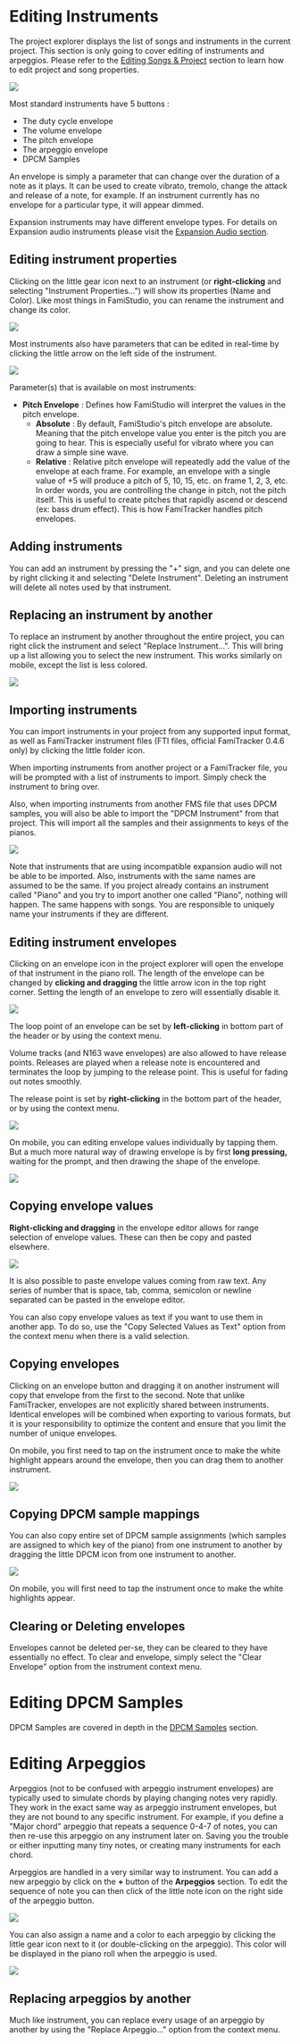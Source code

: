 # Editing Instruments

The project explorer displays the list of songs and instruments in the current project. This section is only going to cover editing of instruments and arpeggios. Please refer to the [Editing Songs & Project](song.md) section to learn how to edit project and song properties.

![](images/ProjectExplorer.png#center)

Most standard instruments have 5 buttons :

* The duty cycle envelope
* The volume envelope
* The pitch envelope
* The arpeggio envelope
* DPCM Samples

An envelope is simply a parameter that can change over the duration of a note as it plays. It can be used to create vibrato, tremolo, change the attack and release of a note, for example. If an instrument currently has no envelope for a particular type, it will appear dimmed.

Expansion instruments may have different envelope types. For details on Expansion audio instruments please visit the [Expansion Audio section](expansion.md).

## Editing instrument properties

Clicking on the little gear icon next to an instrument (or **right-clicking** and selecting "Instrument Properties...") will show its properties (Name and Color). Like most things in FamiStudio, you can rename the instrument and change its color. 

![](images/EditInstrument.png#center)

Most instruments also have parameters that can be edited in real-time by clicking the little arrow on the left side of the instrument. 

![](images/EditInstrument2.png#center)

Parameter(s) that is available on most instruments:

* **Pitch Envelope** : Defines how FamiStudio will interpret the values in the pitch envelope.
    * **Absolute** : By default, FamiStudio's pitch envelope are absolute. Meaning that the pitch envelope value you enter is the pitch you are going to hear. This is especially useful for vibrato where you can draw a simple sine wave.
    * **Relative** : Relative pitch envelope will repeatedly add the value of the envelope at each frame. For example, an envelope with a single value of +5 will produce a pitch of 5, 10, 15, etc. on frame 1, 2, 3, etc. In order words, you are controlling the change in pitch, not the pitch itself. This is useful to create pitches that rapidly ascend or descend (ex: bass drum effect). This is how FamiTracker handles pitch envelopes.
     
## Adding instruments

You can add an instrument by pressing the "+" sign, and you can delete one by right clicking it and selecting "Delete Instrument". Deleting an instrument will delete all notes used by that instrument.

## Replacing an instrument by another

To replace an instrument by another throughout the entire project, you can right click the instrument and select "Replace Instrument...". This will bring up a list allowing you to select the new instrument. This works similarly on mobile, except the list is less colored.

![](images/ReplaceInstrument2.png#center)

## Importing instruments

You can import instruments in your project from any supported input format, as well as FamiTracker instrument files (FTI files, official FamiTracker 0.4.6 only) by clicking the little folder icon. 

When importing instruments from another project or a FamiTracker file, you will be prompted with a list of instruments to import. Simply check the instrument to bring over.

Also, when importing instruments from another FMS file that uses DPCM samples, you will also be able to import the "DPCM Instrument" from that project. This will import all the samples and their assignments to keys of the pianos.

![](images/ImportInstruments.png#center)

Note that instruments that are using incompatible expansion audio will not be able to be imported. Also, instruments with the same names are assumed to be the same. If you project already contains an instrument called "Piano" and you try to import another one called "Piano", nothing will happen. The same happens with songs. You are responsible to uniquely name your instruments if they are different.

## Editing instrument envelopes

Clicking on an envelope icon in the project explorer will open the envelope of that instrument in the piano roll. The length of the envelope can be changed by **clicking and dragging** the little arrow icon in the top right corner. Setting the length of an envelope to zero will essentially disable it.

![](images/EditEnvelope.png#center)

The loop point of an envelope can be set by **left-clicking** in bottom part of the header or by using the context menu. 

Volume tracks (and N163 wave envelopes) are also allowed to have release points. Releases are played when a release note is encountered and terminates the loop by jumping to the release point. This is useful for fading out notes smoothly. 

The release point is set by **right-clicking** in the bottom part of the header, or by using the context menu.

![](images/EditEnvelopeRelease.png#center)

On mobile, you can editing envelope values individually by tapping them. But a much more natural way of drawing envelope is by first **long pressing,** waiting for the prompt, and then drawing the shape of the envelope. 

![](images/MobileDrawEnvelope.gif#center)

## Copying envelope values

**Right-clicking and dragging** in the envelope editor allows for range selection of envelope values. These can then be copy and pasted elsewhere.

![](images/CopyEnvelopeValues.png#center)

It is also possible to paste envelope values coming from raw text. Any series of number that is space, tab, comma, semicolon or newline separated can be pasted in the envelope editor. 

You can also copy envelope values as text if you want to use them in another app. To do so, use the "Copy Selected Values as Text" option from the context menu when there is a valid selection.

## Copying envelopes

Clicking on an envelope button and dragging it on another instrument will copy that envelope from the first to the second. Note that unlike FamiTracker, envelopes are not explicitly shared between instruments. Identical envelopes will be combined when exporting to various formats, but it is your responsibility to optimize the content and ensure that you limit the number of unique envelopes.

On mobile, you first need to tap on the instrument once to make the white highlight appears around the envelope, then you can drag them to another instrument.

![](images/CopyEnvelopes.gif#center)

## Copying DPCM sample mappings

You can also copy entire set of DPCM sample assignments (which samples are assigned to which key of the piano) from one instrument to another by dragging the little DPCM icon from one instrument to another.

![](images/CopySampleMappings.gif#center)

On mobile, you will first need to tap the instrument once to make the white highlights appear.

## Clearing or Deleting envelopes

Envelopes cannot be deleted per-se, they can be cleared to they have essentially no effect. To clear and envelope, simply select the "Clear Envelope" option from the instrument context menu.

# Editing DPCM Samples

DPCM Samples are covered in depth in the [DPCM Samples](dpcm.md) section. 

# Editing Arpeggios

Arpeggios (not to be confused with arpeggio instrument envelopes) are typically used to simulate chords by playing changing notes very rapidly. They work in the exact same way as arpeggio instrument envelopes, but they are not bound to any specific instrument. For example, if you define a "Major chord" arpeggio that repeats a sequence 0-4-7 of notes, you can then re-use this arpeggio on any instrument later on. Saving you the trouble or either inputting many tiny notes, or creating many instruments for each chord.

Arpeggios are handled in a very similar way to instrument. You can add a new arpeggio by click on the **+** button of the **Arpeggios** section. To edit the sequence of note you can then click of the little note icon on the right side of the arpeggio button. 

![](images/EditArpeggio.png#center)

You can also assign a name and a color to each arpeggio by clicking the little gear icon next to it (or double-clicking on the arpeggio). This color will be displayed in the piano roll when the arpeggio is used.

![](images/EditArpeggioProperties.png#center)

## Replacing arpeggios by another

Much like instrument, you can replace every usage of an arpeggio by another by using the "Replace Arpeggio..." option from the context menu.
